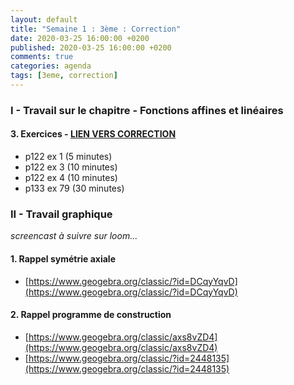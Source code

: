 ```yaml
---
layout: default
title: "Semaine 1 : 3ème : Correction"
date: 2020-03-25 16:00:00 +0200
published: 2020-03-25 16:00:00 +0200
comments: true
categories: agenda
tags: [3eme, correction]
---
```


### I - Travail sur le chapitre - Fonctions affines et linéaires

#### 3. Exercices - [LIEN VERS CORRECTION](/assets/doc/3eme/S1/3c1-continuite-cor.pdf)

* p122 ex 1 (5 minutes)
* p122 ex 3 (10 minutes)
* p122 ex 4 (10 minutes)
* p133 ex 79 (30 minutes)



### II - Travail graphique

*screencast à suivre sur loom...*

#### 1. Rappel symétrie axiale

* [https://www.geogebra.org/classic/?id=DCqyYqvD](https://www.geogebra.org/classic/?id=DCqyYqvD)

#### 2. Rappel programme de construction 

* [https://www.geogebra.org/classic/axs8vZD4](https://www.geogebra.org/classic/axs8vZD4)
* [https://www.geogebra.org/classic/?id=2448135](https://www.geogebra.org/classic/?id=2448135)